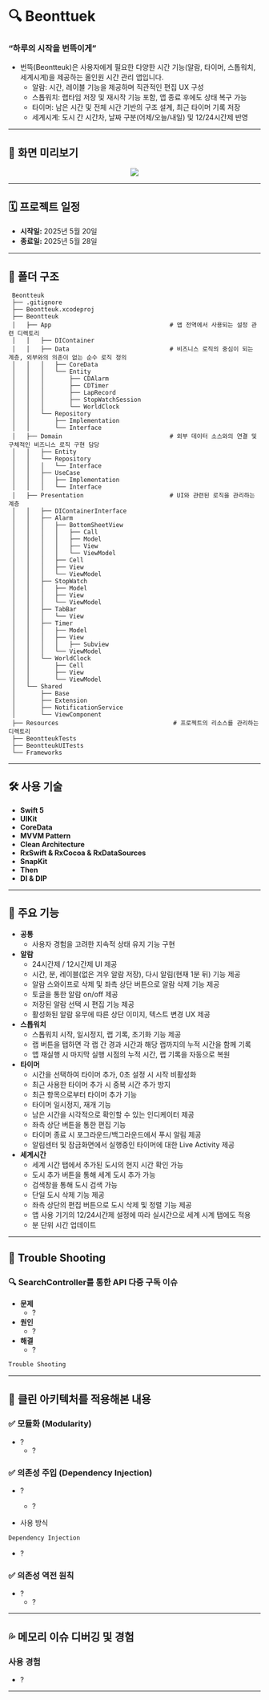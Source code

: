 # 🔍 Beonttuek

### “하루의 시작을 번뜩이게”
- 번뜩(Beontteuk)은 사용자에게 필요한 다양한 시간 기능(알람, 타이머, 스톱워치, 세계시계)을 제공하는 올인원 시간 관리 앱입니다.
  - 알람: 시간, 레이블 기능을 제공하며 직관적인 편집 UX 구성
  - 스톱워치: 랩타임 저장 및 재시작 기능 포함, 앱 종료 후에도 상태 복구 가능
  - 타이머: 남은 시간 및 전체 시간 기반의 구조 설계, 최근 타이머 기록 저장
  - 세계시계: 도시 간 시간차, 날짜 구분(어제/오늘/내일) 및 12/24시간제 반영

---

## 📸 화면 미리보기

<p align="center">
  <img src="https://github.com/user-attachments/assets/bc55aed7-b0f5-45f4-addd-bd1a5c5379fc"/>
</p>

---


## 🗓 프로젝트 일정

- **시작일:** 2025년 5월 20일
- **종료일:** 2025년 5월 28일

---

## 📂 폴더 구조
```
 Beontteuk  
 ├── .gitignore  
 ├── Beontteuk.xcodeproj  
 ├── Beontteuk  
 │   ├── App                                 # 앱 전역에서 사용되는 설정 관련 디렉토리
 │   │   ├── DIContainer  
 │   │   ├── Data                            # 비즈니스 로직의 중심이 되는 계층, 외부와의 의존이 없는 순수 로직 정의
 │   │   │   ├── CoreData  
 │   │   │   └── Entity  
 │   │   │       ├── CDAlarm  
 │   │   │       ├── CDTimer  
 │   │   │       ├── LapRecord  
 │   │   │       ├── StopWatchSession  
 │   │   │       └── WorldClock  
 │   │   └── Repository  
 │   │       ├── Implementation  
 │   │       └── Interface  
 │   ├── Domain                              # 외부 데이터 소스와의 연결 및 구체적인 비즈니스 로직 구현 담당
 │   │   ├── Entity  
 │   │   └── Repository  
 │   │   │   └── Interface  
 │   │   ├── UseCase  
 │   │   │   ├── Implementation  
 │   │   │   └── Interface  
 │   ├── Presentation                        # UI와 관련된 로직을 관리하는 계층
 │   │   ├── DIContainerInterface  
 │   │   ├── Alarm  
 │   │   │   ├── BottomSheetView  
 │   │   │   │   ├── Call  
 │   │   │   │   ├── Model  
 │   │   │   │   ├── View  
 │   │   │   │   └── ViewModel  
 │   │   │   ├── Cell  
 │   │   │   ├── View  
 │   │   │   └── ViewModel  
 │   │   ├── StopWatch  
 │   │   │   ├── Model  
 │   │   │   ├── View  
 │   │   │   └── ViewModel  
 │   │   ├── TabBar  
 │   │   │   └── View  
 │   │   ├── Timer  
 │   │   │   ├── Model  
 │   │   │   ├── View  
 │   │   │   │   ├── Subview  
 │   │   │   └── ViewModel  
 │   │   └── WorldClock  
 │   │       ├── Cell   
 │   │       ├── View  
 │   │       └── ViewModel
 │   └── Shared  
 │       ├── Base  
 │       ├── Extension  
 │       ├── NotificationService  
 │       └── ViewComponent
 ├── Resources                                # 프로젝트의 리소스를 관리하는 디렉토리
 ├── BeontteukTests  
 ├── BeontteukUITests  
 └── Frameworks  
```

---

## 🛠 사용 기술

- **Swift 5**
- **UIKit**
- **CoreData**
- **MVVM Pattern**
- **Clean Architecture**
- **RxSwift & RxCocoa & RxDataSources**
- **SnapKit**
- **Then**
- **DI & DIP**

---

## 🌟 주요 기능
- **공통**
  - 사용자 경험을 고려한 지속적 상태 유지 기능 구현
- **알람**
  - 24시간제 / 12시간제 UI 제공
  - 시간, 분, 레이블(없은 겨우 알람 저장), 다시 알림(현재 1분 뒤) 기능 제공
  - 알람 스와이프로 삭제 및 좌측 상단 버튼으로 알람 삭제 기능 제공
  - 토글을 통한 알람 on/off 제공
  - 저장된 알람 선택 시 편집 기능 제공
  - 활성화된 알람 유무에 따른 상단 이미지, 텍스트 변경 UX 제공
- **스톱워치**
  - 스톱워치 시작, 일시정지, 랩 기록, 초기화 기능 제공
  - 랩 버튼을 탭하면 각 랩 간 경과 시간과 해당 랩까지의 누적 시간을 함께 기록
  - 앱 재실행 시 마지막 실행 시점의 누적 시간, 랩 기록을 자동으로 복원
- **타이머**
  - 시간을 선택하여 타이머 추가, 0초 설정 시 시작 비활성화
  - 최근 사용한 타이머 추가 시 중복 시간 추가 방지
  - 최근 항목으로부터 타이머 추가 기능
  - 타이머 일시정지, 재개 기능
  - 남은 시간을 시각적으로 확인할 수 있는 인디케이터 제공
  - 좌측 상단 버튼을 통한 편집 기능
  - 타이머 종료 시 포그라운드/백그라운드에서 푸시 알림 제공
  - 알림센터 및 잠금화면에서 실행중인 타이머에 대한 Live Activity 제공
- **세계시간**
  - 세계 시간 탭에서 추가된 도시의 현지 시간 확인 가능
  - 도시 추가 버튼을 통해 세계 도시 추가 가능
  - 검색창을 통해 도시 검색 가능
  - 단일 도시 삭제 기능 제공
  - 좌측 상단의 편집 버튼으로 도시 삭제 및 정렬 기능 제공
  - 앱 사용 기기의 12/24시간제 설정에 따라 실시간으로 세계 시계 탭에도 적용
  - 분 단위 시간 업데이트
---

## 🧩 Trouble Shooting

### 🔍 SearchController를 통한 API 다중 구독 이슈
- **문제**
   - ?
- **원인**
  - ?
- **해결**
  - ?

```swift
Trouble Shooting
```

---

## 📝 클린 아키텍처를 적용해본 내용
### ✅ 모듈화 (Modularity)
- ?
  - ?

### ✅ 의존성 주입 (Dependency Injection)
- ?
  - ?

- 사용 방식
```swift
Dependency Injection
```

- ?

### ✅ 의존성 역전 원칙
- ?
  - ?

---

## 💦 메모리 이슈 디버깅 및 경험
###  사용 경험
- ?

<p align="center">
</p>

---

